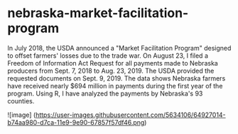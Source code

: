 # nebraska-market-facilitation-program
 In July 2018, the USDA announced a "Market Facilitation Program" designed to offset farmers' losses due to the trade war.  On August 23, I filed a Freedom of Information Act Request for all payments made to Nebraska producers from Sept. 7, 2018 to Aug. 23, 2019. The USDA provided the requested documents on Sept.  9, 2019. The data shows Nebraska farmers have received nearly $694 million in payments during the first year of the program. Using R, I have analyzed the payments by Nebraska's 93 counties.

![image]
(https://user-images.githubusercontent.com/5634106/64927014-b74aa980-d7ca-11e9-9e90-67857f57df46.png)
